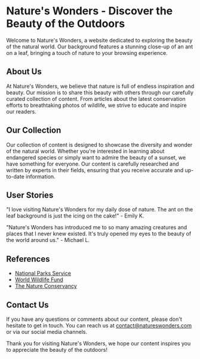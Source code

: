 <!--font:Roboto-->

# Nature's Wonders - Discover the Beauty of the Outdoors

Welcome to Nature's Wonders, a website dedicated to exploring the beauty of the natural world. Our background features a stunning close-up of an ant on a leaf, bringing a touch of nature to your browsing experience.

## About Us
At Nature's Wonders, we believe that nature is full of endless inspiration and beauty. Our mission is to share this beauty with others through our carefully curated collection of content. From articles about the latest conservation efforts to breathtaking photos of wildlife, we strive to educate and inspire our readers.

## Our Collection
Our collection of content is designed to showcase the diversity and wonder of the natural world. Whether you're interested in learning about endangered species or simply want to admire the beauty of a sunset, we have something for everyone. Our content is carefully researched and written by experts in their fields, ensuring that you receive accurate and up-to-date information.

## User Stories
"I love visiting Nature's Wonders for my daily dose of nature. The ant on the leaf background is just the icing on the cake!" - Emily K.

"Nature's Wonders has introduced me to so many amazing creatures and places that I never knew existed. It's truly opened my eyes to the beauty of the world around us." - Michael L.

## References
- [National Parks Service](#)
- [World Wildlife Fund](#)
- [The Nature Conservancy](#)

## Contact Us
If you have any questions or comments about our content, please don't hesitate to get in touch. You can reach us at [contact@natureswonders.com](mailto:contact@natureswonders.com) or via our social media channels.

Thank you for visiting Nature's Wonders, we hope our content inspires you to appreciate the beauty of the outdoors!

<!--

Write me content for website with wallpaper which alt text is:

"A close-up of an ant on a leaf"

The name/title of the page should not be 1:1 copy of the alt text but rather a real content of the website which is using this wallpaper.

- Use markdown format 
- Start with heading
- Heading should be short and concise
- The content should look like a real website 
- The website should not be about the wallpaper, wallpaper is just a related background
- Heading should be contain work "wallpaper" or "background"
- Include real sections like references, contact, user stories, etc. use things relevant to the page purpose.
- Feel free to use structure like headings, bullets, numbering, blockquotes, paragraphs, horizontal lines, etc.
- You can use formatting like bold or _italic_
- You can include UTF-8 emojis
- Links should be only #hash anchors (and you can refer to the document itself)
- Do not include images


---


# Leafy Greens - A Wallpaper for Nature Lovers

Welcome to Leafy Greens, a website dedicated to all things green and natural. Our wallpaper features a close-up of an ant on a leaf, capturing the beauty of nature in all its glory.

## About Us
At Leafy Greens, we believe that nature is the ultimate source of inspiration. Our goal is to bring a little bit of the outdoors into your daily life through our carefully curated collection of wallpapers. Whether you're looking for a calming forest scene or a vibrant floral pattern, we've got you covered.

## Our Collection
Our collection of wallpapers is designed to suit a variety of tastes and preferences. From minimalist designs to bold and colorful prints, we have something for everyone. All of our wallpapers are high-quality and optimized for desktop and mobile devices.

## User Stories
"I love the Leafy Greens wallpaper! It reminds me of my childhood spent exploring the woods behind my house." - Sarah M.

"The ant on the leaf wallpaper is my new favorite background. It's so detailed and intricate!" - John D.

## References
- [National Geographic](#)
- [The Nature Conservancy](#)
- [World Wildlife Fund](#)

## Contact Us
If you have any questions or comments about our wallpapers, please don't hesitate to get in touch. You can reach us at [contact@leafygreens.com](mailto:contact@leafygreens.com) or via our social media channels.

Thank you for visiting Leafy Greens, we hope our wallpaper brings a little bit of nature into your day!


---


Heading should not include word "wallpaper". The website should not be about the wallpaper itself, wallpaper is just a related background, rewrite whole content.


---


# Nature's Wonders - Discover the Beauty of the Outdoors

Welcome to Nature's Wonders, a website dedicated to exploring the beauty of the natural world. Our background features a stunning close-up of an ant on a leaf, bringing a touch of nature to your browsing experience.

## About Us
At Nature's Wonders, we believe that nature is full of endless inspiration and beauty. Our mission is to share this beauty with others through our carefully curated collection of content. From articles about the latest conservation efforts to breathtaking photos of wildlife, we strive to educate and inspire our readers.

## Our Collection
Our collection of content is designed to showcase the diversity and wonder of the natural world. Whether you're interested in learning about endangered species or simply want to admire the beauty of a sunset, we have something for everyone. Our content is carefully researched and written by experts in their fields, ensuring that you receive accurate and up-to-date information.

## User Stories
"I love visiting Nature's Wonders for my daily dose of nature. The ant on the leaf background is just the icing on the cake!" - Emily K.

"Nature's Wonders has introduced me to so many amazing creatures and places that I never knew existed. It's truly opened my eyes to the beauty of the world around us." - Michael L.

## References
- [National Parks Service](#)
- [World Wildlife Fund](#)
- [The Nature Conservancy](#)

## Contact Us
If you have any questions or comments about our content, please don't hesitate to get in touch. You can reach us at [contact@natureswonders.com](mailto:contact@natureswonders.com) or via our social media channels.

Thank you for visiting Nature's Wonders, we hope our content inspires you to appreciate the beauty of the outdoors!

-->
